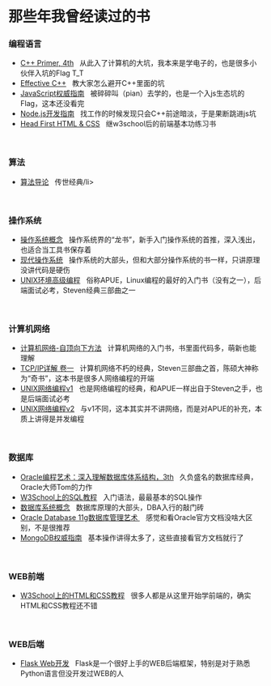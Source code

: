 <h1>那些年我曾经读过的书</h1>

<h3>编程语言</h3>
<ul>
<li><a href = "https://book.douban.com/subject/1767741/">C++ Primer, 4th</a>&nbsp&nbsp 从此入了计算机的大坑，我本来是学电子的，也是很多小伙伴入坑的Flag T_T</li>
<li><a href = https://book.douban.com/subject/1842426/">Effective C++</a>&nbsp&nbsp
教大家怎么避开C++里面的坑</li>
<li><a href = "https://book.douban.com/subject/1232061/">JavaScript权威指南</a>&nbsp&nbsp  被碎碎叫（pian）去学的，也是一个入js生态坑的Flag，这本还没看完</li>
<li><a href = "https://book.douban.com/subject/10789820/">Node.js开发指南</a>&nbsp&nbsp 找工作的时候发现只会C++前途暗淡，于是果断跳进js坑</li>
<li><a href = "https://book.douban.com/subject/3840201/">Head First HTML & CSS</a>&nbsp&nbsp
继w3school后的前端基本功练习书</li>
</ul>

<br/>

<h3>算法</h3>
<ul>
<li><a href = "https://book.douban.com/subject/1152912/">算法导论</a>&nbsp&nbsp
传世经典/li>
</ul>
<br/>

<h3>操作系统</h3>
<ul>
<li><a href = "https://book.douban.com/subject/2109679/">操作系统概念</a>&nbsp&nbsp
操作系统界的“龙书”，新手入门操作系统的首推，深入浅出，也适合当工具书保存着</li>
<li><a href = "https://book.douban.com/subject/1390650/">现代操作系统</a>&nbsp&nbsp
操作系统的大部头，但和大部分操作系统的书一样，只讲原理没讲代码是硬伤</li>
<li><a href = "https://book.douban.com/subject/1788421/">UNIX环境高级编程</a>&nbsp&nbsp
俗称APUE，Linux编程的最好的入门书（没有之一），后端面试必考，Steven经典三部曲之一</li>
</ul>

<br/>

<h3>计算机网络</h3>
<ul>
<li><a href = "https://book.douban.com/subject/1391207/">计算机网络-自顶向下方法</a>&nbsp&nbsp
计算机网络的入门书，书里面代码多，萌新也能理解</li>
<li><a href = "https://book.douban.com/subject/1088054/">TCP/IP详解 卷一</a>&nbsp&nbsp
计算机网络不朽的经典，Steven三部曲之首，陈硕大神称为“奇书”，这本书是很多人网络编程的开端</li>
<li><a href = "https://book.douban.com/subject/4859464/">UNIX网络编程v1</a>&nbsp&nbsp
也是网络编程的经典，和APUE一样出自于Steven之手，也是后端面试必考</li>
<li><a href = "https://book.douban.com/subject/4118577/">UNIX网络编程v2</a>&nbsp&nbsp
与v1不同，这本其实并不讲网络，而是对APUE的补充，本质上讲得是并发编程</li>
</ul>
<br/>

<h3>数据库</h3>
<ul>
<li><a href = "https://book.douban.com/reading/37658612/">Oracle编程艺术：深入理解数据库体系结构，3th</a>&nbsp&nbsp
久负盛名的数据库经典，Oracle大师Tom的力作</li>
<li><a href = "http://www.w3school.com.cn/sql/index.asp">W3School上的SQL教程</a>&nbsp&nbsp
入门语法，最最基本的SQL操作</li>
<li><a href = "https://book.douban.com/subject/1929984/">数据库系统概念</a>&nbsp&nbsp
数据库原理的大部头，DBA入行的敲门砖</li>
<li><a href = "https://book.douban.com/subject/4831446/">Oracle Database 11g数据库管理艺术 </a>&nbsp&nbsp
感觉和看Oracle官方文档没啥大区别，不是很推荐</li>
<li><a href = "https://book.douban.com/subject/6068947/">MongoDB权威指南</a>&nbsp&nbsp
基本操作讲得太多了，这些直接看官方文档就行了</li>
</ul>
<br/>


<h3>WEB前端</h3>
<ul>
<li><a href = "http://www.w3school.com.cn/h.asp">W3School上的HTML和CSS教程</a>&nbsp&nbsp
很多人都是从这里开始学前端的，确实HTML和CSS教程还不错</li>
</ul>
<br/>

<h3>WEB后端</h3>
<ul>
<li><a href = "https://book.douban.com/subject/26274202/">Flask Web开发</a>&nbsp&nbsp
Flask是一个很好上手的WEB后端框架，特别是对于熟悉Python语言但没开发过WEB的人</li>
</ul>
